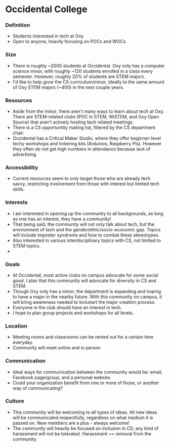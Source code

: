 # Occidental College

### Definition
- Students interested in tech at Oxy
- Open to anyone, heavily focusing on POCs and WOCs

### Size
- There is roughly ~2000 students at Occidental. Oxy only has a computer science minor,  with roughly ~120 students enrolled in a class every semester. However, roughly 20% of students are STEM majors.
- I'd like to help grow the CS curriculum/minor, ideally to the same amount of Oxy STEM majors (~400) in the next couple years. 

### Resources
- Aside from the minor, there aren't many ways to learn about tech at Oxy. There are STEM-related clubs (POC in STEM, WiSTEM, and Oxy Open Source) that aren't actively hosting tech related meetings.
- There is a CS opportuntity mailing list, filtered by the CS department chair.
- Occidental has a Critical Maker Studio, where they offer beginner-level techy workshops and tinkering kits (Arduinos, Raspberry Pis). However they often do not get high numbers in attendance because lack of advertising.

### Accessibility
- Current resources seem to only target those who are already tech savvy, restricting involvement from those with interest but limited tech skills.

### Interests
- I am interested in opening up the community to all backgrounds, as long as one has an interest, they have a community!
- That being said, the community will not only talk about tech, but the environment of tech and the gender/ethic/socio-economic gap. Topics will include imposter syndrome and how to combat these stereotypes.
- Also interested in various interdisciplinary topics with CS, not limited to STEM topics.
- 

### Goals
- At Occidental, most active clubs on campus advocate for some social good. I plan that this community will advocate for diversity in CS and STEM.
- Though Oxy only has a minor, the department is expanding and hoping to have a major in the nearby future. With this community on campus, it will bring awareness needed to kickstart the major creation process.
- Everyone in the club should have an interest in tech.
- I hope to plan group projects and workshops for all levels.

### Location
- Meeting rooms and classrooms can be rented out for a certain time everyday.
- Community will meet online and in person

### Communication
- Ideal ways for communication between the community would be: email, Facebook page/group, and a personal website.
- Could your organization benefit from one or more of those, or another way of communicating?

### Culture
- This community will be welcoming to all types of ideas. All new ideas will be communicated respectfully, regardless on what medium it is passed on. New members are a plus - always welcome!
- The community will heavily be focused on inclusion in CS; any kind of harassment will not be tolerated. Harassment == removal from the community.
